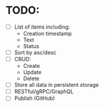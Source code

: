 # TODO:

- [ ] List of items including:
    - Creation timestamp
    - Text
    - Status
- [ ] Sort by asc/desc
- [ ] CRUD:
    - Create
    - Update
    - Delete
- [ ] Store all data in persistent storage
- [ ] RESTful/gRPC/GraphQL
- [ ] Publish (GitHub)